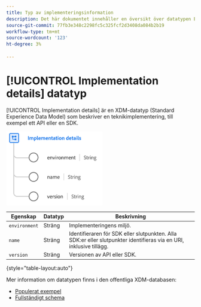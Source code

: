 ```yaml
---
title: Typ av implementeringsinformation
description: Det här dokumentet innehåller en översikt över datatypen Experience Data Model (XDM) för implementeringsinformation.
source-git-commit: 77fb3e348c2298fc5c325fcf2d3408da084b2b19
workflow-type: tm+mt
source-wordcount: '123'
ht-degree: 3%

---
```


# [!UICONTROL Implementation details] datatyp

[!UICONTROL Implementation details] är en XDM-datatyp (Standard Experience Data Model) som beskriver en teknikimplementering, till exempel ett API eller en SDK.

![Datatypstruktur](../images/data-types/implementation-details.png)

| Egenskap | Datatyp | Beskrivning |
| --- | --- | --- |
| `environment` | Sträng | Implementeringens miljö. |
| `name` | Sträng | Identifieraren för SDK eller slutpunkten. Alla SDK:er eller slutpunkter identifieras via en URI, inklusive tillägg. |
| `version` | Sträng | Versionen av API eller SDK. |

{style=&quot;table-layout:auto&quot;}

Mer information om datatypen finns i den offentliga XDM-databasen:

* [Populerat exempel](https://github.com/adobe/xdm/blob/master/components/datatypes/industry-verticals/implementationdetails.example.1.json)
* [Fullständigt schema](https://github.com/adobe/xdm/blob/master/components/datatypes/industry-verticals/implementationdetails.schema.json)
